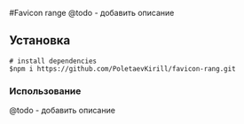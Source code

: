 #Favicon range
@todo - добавить описание

## Установка
```
# install dependencies
$npm i https://github.com/PoletaevKirill/favicon-rang.git
```

### Использование
@todo - добавить описание